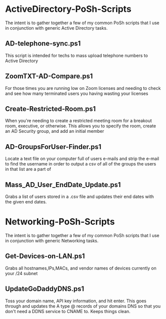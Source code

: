 # ActiveDirectory-PoSh-Scripts
The intent is to gather together a few of my common PoSh scripts that I use in conjunction with generic Active Directory tasks.

AD-telephone-sync.ps1
---------------------
This script is intended for techs to mass upload telephone numbers to Active Directory

ZoomTXT-AD-Compare.ps1
----------------------
For those times you are running low on Zoom licenses and needing to check and see how many terminated users you having wasting your licenses

Create-Restricted-Room.ps1
--------------------------
When you're needing to create a restricted meeting room for a breakout room, executive, or otherwise. This allows you to specify the room, create an AD Security group, and add an initial member

AD-GroupsForUser-Finder.ps1
---------------------------
Locate a text file on your computer full of users e-mails and strip the e-mail to find the username in order to output a csv of all of the groups the users in that list are a part of

Mass_AD_User_EndDate_Update.ps1
------------------------------
Grabs a list of users stored in a .csv file and updates their end dates with the given end dates.


# Networking-PoSh-Scripts
The intent is to gather together a few of my common PoSh scripts that I use in conjunction with generic Networking tasks.

Get-Devices-on-LAN.ps1
---------------------
Grabs all hostnames,IPs,MACs, and vendor names of devices currently on your /24 subnet

UpdateGoDaddyDNS.ps1
---------------------
Toss your domain name, API key information, and hit enter. This goes through and updates the A type @ records of your domains DNS so that you don't need a DDNS service to CNAME to. Keeps things clean.
